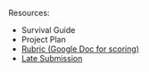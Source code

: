 
Resources:

* Survival Guide
* Project Plan
* [Rubric (Google Doc for scoring)]()
* [Late Submission](https://docs.google.com/document/d/19lgaSLtDLtMbedLHL9mY0MJbZ7ht0cGeFB45L576JEg/edit?usp=sharing)
